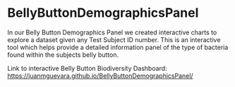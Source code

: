 # BellyButtonDemographicsPanel

In our Belly Button Demographics Panel we created interactive charts to explore a dataset given any Test Subject ID number. This is an interactive tool which helps provide a detailed information panel of the type of bacteria found within the subjects belly button.

Link to interactive Belly Button Biodiversity Dashboard:
https://juanmguevara.github.io/BellyButtonDemographicsPanel/
